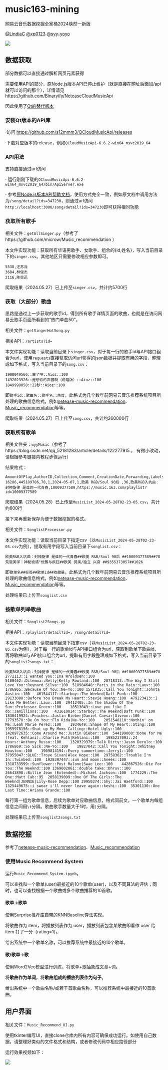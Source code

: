 # music163-mining
网易云音乐数据挖掘全家桶2024焕然一新版

[@LindiaC](https://github.com/LindiaC) [@xp0123](https://github.com/xp0123)
[@syy-yoyo](https://github.com/syy-yoyo)

![](./image/graph.jpg)

## 数据获取

部分数据可以直接通过解析网页元素获得

需要使用API的部分，原Node.js版本API已停止维护（就是直接在网址后面加/api就可以访问的那个），详情请见 https://github.com/Binaryify/NeteaseCloudMusicApi

因此使用了[Qt的替代版本](https://github.com/s12mmm3/QCloudMusicApi)

### 安装Qt版本的API库

·访问 https://github.com/s12mmm3/QCloudMusicApi/releases

·下载对应版本的release，例如`QCloudMusicApi-6.6.2-win64_msvc2019_64`

### API用法

支持直接通过url访问

· 运行刚刚下载的`QCloudMusicApi-6.6.2-win64_msvc2019_64/bin/ApiServer.exe`

· 参考[原Node.js版本API帮助文档](https://binaryify.github.io/NeteaseCloudMusicApi/#/)，使用方式完全一致，例如原文档中调用方法为`/song/detail?ids=347230`，则通过url访问`http://localhost:3000/song/detail?ids=347230`即可获得相同功能

### 获取所有歌手

相关文件：`getAllSinger.py`（参考了https://github.com/microw/Music_recommendation ）

本文件实现功能：获取所有华语男歌手、女歌手、组合的{id,姓名}，写入当前目录下的`singer.csv`。其他地区只需要修改相应参数即可。

```
5538,汪苏泷
3684,林俊杰
2116,陈奕迅
```

爬取结果（2024.05.27）已上传至`singer.csv`，共计约5700行

### 获取（大部分）歌曲

思路是通过上一步获取的歌手id，得到所有歌手详情页面的歌曲，也就是在访问网易云歌手页面所看到的“热门单曲50”。

相关文件：`getSingerHotSong.py`

相关API：`/artists?id=`

本文件实现功能：读取当前目录下`singer.csv`，对于每一行的歌手id与API接口组合为url，使用`requests`直接获取访问url获得的json数据并提取有用的字段，整理成如下格式，写入当前目录下的`song.csv`：

```
1908049566::算了吧::Aioz::100
1492023926::是想你的声音啊（说唱版）::Aioz::100
1849998058::22秒::Aioz::100
```

即`歌手id::歌曲名::歌手名::热度`，此格式为几个数年前网易云音乐推荐系统项目所处理的歌曲信息格式，例如[netease-music-recommendation](https://github.com/feiyutalk/netease-music-recommendation)、[Music_recommendation](https://github.com/microw/Music_recommendation)等等。

爬取结果（2024.05.27）已上传至`song.csv`，共计约260000行

### 获取所有歌单

相关文件夹：`wyyMusic`（参考了https://blog.csdn.net/qq_52181283/article/details/122277915 ， 有微小改动，请根据参考链接内教程步骤运行）

结果格式：

```
AmountOfPlay,AuthorID,Collection,Comment,CreationDate,Forwarding,Labels,NumberOfSongs,SongListName,SongsListID,Url
16286,445189786,78,1,2024-05-07,1,欧美 R&B/Soul 90后 ,36,欧美R&B入坑曲：封神旋律 是谁的一代青春,10009377589,https://music.163.com/playlist?id=10009377589
```


爬取结果（2024.05.28）已上传至`MusicList_2024-05-28T02-23-05.csv`，共计约600行

接下来再重新保存为便于数据挖掘的格式。

相关文件：`SonglistProcessor.py`

本文件实现功能：读取当前目录下指定csv（以`MusicList_2024-05-28T02-23-05.csv`为例），提取有用字段写入当前目录下`songlist.csv`：

```
欧美R&B入坑曲：封神旋律 是谁的一代青春##欧美 R&B/Soul 90后 ##10009377589##78
荒诞美学｜神秘诡谲°优雅与疯狂##欧美 另类/独立 兴奋 ##9355373057##1026
```

即`歌单名##标签##歌单id##收藏量`，此格式为几个数年前网易云音乐推荐系统项目所处理的歌曲信息格式，例如[netease-music-recommendation](https://github.com/feiyutalk/netease-music-recommendation)、[Music_recommendation](https://github.com/microw/Music_recommendation)等等。

处理结果已上传至`songlist.csv`

### 按歌单列举歌曲

相关文件：`Songlist2Songs.py`

相关API：`/playlist/detail?id=`，`/song/detail?id=`

本文件实现功能：读取当前目录下指定csv（以`MusicList_2024-05-28T02-23-05.csv`为例），对于每一行的歌单id与API接口组合为url，获取到歌单下歌曲id，再将歌曲id与API接口组合为url，提取有用字段整理成如下格式，写入当前目录下的`songlist2songs.txt`：

```
欧美R&B入坑曲：封神旋律 是谁的一代青春##欧美 R&B/Soul 90后 ##10009377589##78	2772113::I wanted you::Ina Wroldsen::100	5100462::Dilemma::Nelly|Kelly Rowland::100	28718313::The Way I Still Love You::Reynard Silva::100	518904648::Paris in the Rain::Lauv::100	1786865::Because Of You::Ne-Yo::100	1571835::Call You Tonight::Johnta Austin::100	461544117::Starboy::The Weeknd|Daft Punk::100	29133008::Before You Break My Heart::Stevie Hoang::100	479223413::I Like Me Better::Lauv::100	29412405::In The Shadow Of The Sun::Professor Green::100	18513043::Love you like I do::Jamillions::100	431610014::Starboy::The Weeknd|Daft Punk::100	1830419924::Peaches::Justin Bieber|Daniel Caesar|Giveon::100	17793578::Be On You::Flo Rida|Ne-Yo::100	2051548110::Nothin' on Me::Leah Marie Perez::100	1934649::Shape Of My Heart::Sting::100	1955978156::Shut up My Moms Calling::Hotel Ugly::100	1420972635::Come Around Me::Justin Bieber::100	544199008::Done for Me (feat. Kehlani)::Charlie Puth|Kehlani::100	1985237093::24 Hours::Anthony Russo::100	1320329379::Talk Dirty::Jason Derulo::100	1786869::So Sick::Ne-Yo::100	19827042::Call You Tonight::Whitney Houston::100	1909814194::Every summertime::Jerry1::100	37955047::BLUE::Troye Sivan|Alex Hope::100	29758362::Trouble I'm In::Twinbed::100	1928397447::sun and moon::Anees::100	1318733599::Sunflower::Post Malone|Swae Lee::100	442867526::Die For You::The Weeknd::100	1369602061::double take::Dhruv::100	26643898::Billie Jean (Extended)::Michael Jackson::100	1774229::The One::Matt Cab::95	2058139099::One Of The Girls::The Weeknd|JENNIE|Lily-Rose Depp::100	29950374::Shy::Jai Waetford::100	1325449675::i swear i'll never leave again::keshi::100	35301130::One Last Time::Ariana Grande::100
```

每行第一组为歌单信息，后续为歌单对应歌曲信息，格式同前文，一个歌单内每组信息之间用`\t`分隔。歌曲歌手数量大于1时，用`|`分隔。

处理结果已上传至`songlist2songs.txt`

## 数据挖掘

参考了[netease-music-recommendation](https://github.com/feiyutalk/netease-music-recommendation)、[Music_recommendation](https://github.com/microw/Music_recommendation)

### 使用Music Recommend System 

运行`Music_Recommend_System.ipynb`。

可以查找和一个歌单(user)最接近的10个歌单(user)，以及不同算法的评估；同时，也可以查找根据一个歌曲或多个歌曲推荐的10首歌。

#### 歌单->歌单
使用Surprise推荐库自带的KNNBaseline算法实现。

将歌曲作为 item，将播放列表作为 user，播放列表包含某歌曲即看作 user 给 item 打了一分（rating=1）。

给出系统中一个歌单名称，可以推荐系统中最接近的10个歌单。

#### 歌/歌单->歌
使用Word2Vec模型进行训练，将歌单+歌抽象成文章+词。

将**歌曲作为单词**，将**歌曲组成的播放列表作为句子**。

给出系统中一个歌曲名称/或若干首歌曲名称，可以推荐系统中最接近的10首歌曲。



## 用户界面

相关文件：`Music_Recommend_UI.py`

使用tkinter编写UI，直接clone仓库内所有内容可确保成功运行。如使用自己数据，请整理好类似的文件格式和结构，或者修改代码中相应路径部分

运行效果视频如下：

![](./image/demo.gif)

